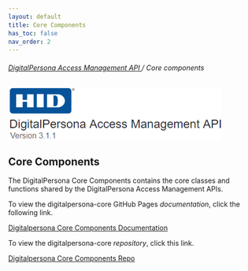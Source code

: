 ```yaml
---
layout: default
title: Core Components
has_toc: false
nav_order: 2  
---
```


###### [DigitalPersona Access Management API ](https://lenhodgeman.github.io/digitalpersona-access-management-api/)/ Core components  

![](assets/HID-logo.png)  

## Core Components  

The DigitalPersona Core Components contains the core classes and functions shared by the DigitalPersona Access Management APIs.

To view the digitalpersona-core GitHub Pages *documentation*,  click the following link.

[Digitalpersona Core Components Documentation](https://lenhodgeman.github.io/digitalpersona-core/)

To view the digitalpersona-core *repository*,  click this link.

[Digitalpersona Core Components Repo](https://github.com/LenHodgeman/digitalpersona-core/)
